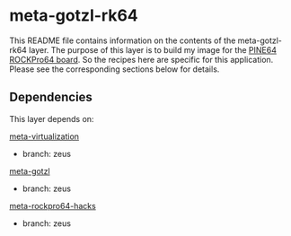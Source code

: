 # meta-gotzl-rk64

This README file contains information on the contents of the meta-gotzl-rk64 layer.
The purpose of this layer is to build my image for the [PINE64 ROCKPro64 board](https://www.pine64.org/?page_id=61454).
So the recipes here are specific for this application.
Please see the corresponding sections below for details.

## Dependencies

This layer depends on:

[meta-virtualization]()
* branch: zeus

[meta-gotzl](https://github.com/gotzl/meta-gotzl)
* branch: zeus

[meta-rockpro64-hacks](https://github.com/gotzl/meta-rockpro64-hacks)
* branch: zeus
